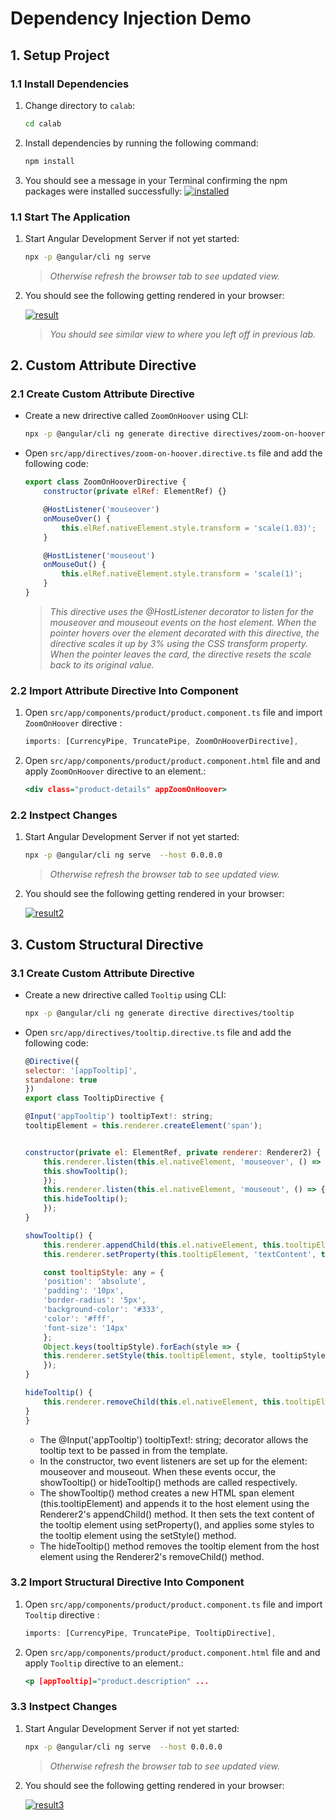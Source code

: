 # Dependency Injection Demo

## 1. Setup Project

### 1.1 Install Dependencies

1. Change directory to `calab`:

    ```.sh
    cd calab
    ```
2. Install dependencies by running the following command:

    ```.sh
    npm install
    ```
3. You should see a message in your Terminal confirming the npm packages were installed successfully:
    [![installed](res/installed.png)]() 

### 1.1 Start The Application

1. Start Angular Development Server if not yet started:

    ```.bash
    npx -p @angular/cli ng serve
    ```
    > _Otherwise refresh the browser tab to see updated view._

2. You should see the following getting rendered in your browser:

    [![result](res/result1.png)]() 

    > _You should see similar view to where you left off in previous lab._

## 2. Custom Attribute Directive​

### 2.1 Create Custom Attribute Directive

- Create a new drirective called `ZoomOnHoover` using CLI:

    ```.sh
    npx -p @angular/cli ng generate directive directives/zoom-on-hoover
    ```

- Open `src/app/directives/zoom-on-hoover.directive.ts` file and add the following code:

    ```.js
    export class ZoomOnHooverDirective {
        constructor(private elRef: ElementRef) {}

        @HostListener('mouseover')
        onMouseOver() {
            this.elRef.nativeElement.style.transform = 'scale(1.03)';
        }

        @HostListener('mouseout')
        onMouseOut() {
            this.elRef.nativeElement.style.transform = 'scale(1)';
        }
    }
    ```
    > _This directive uses the @HostListener decorator to listen for the mouseover and mouseout events on the host element. When the pointer hovers over the element decorated with this directive, the directive scales it up by 3% using the CSS transform property. When the pointer leaves the card, the directive resets the scale back to its original value._

### 2.2 Import Attribute Directive Into Component

1. Open `src/app/components/product/product.component.ts` file and import `ZoomOnHoover` directive :

    ```.js
    imports: [CurrencyPipe, TruncatePipe, ZoomOnHooverDirective],
    ```
1. Open `src/app/components/product/product.component.html` file and and apply `ZoomOnHoover` directive to an element.​:

    ```.html
    <div class="product-details" appZoomOnHoover>
    ```

### 2.2 Instpect Changes

1. Start Angular Development Server if not yet started:

    ```.bash
    npx -p @angular/cli ng serve  --host 0.0.0.0 
    ```
    > _Otherwise refresh the browser tab to see updated view._

2. You should see the following getting rendered in your browser:

    [![result2](res/result2.png)]() 


## 3. Custom Structural Directive​

### 3.1 Create Custom Attribute Directive
- Create a new drirective called `Tooltip` using CLI:

    ```.sh
    npx -p @angular/cli ng generate directive directives/tooltip 
    ```

- Open `src/app/directives/tooltip.directive.ts` file and add the following code:
    ```.js
    @Directive({
    selector: '[appTooltip]',
    standalone: true
    })
    export class TooltipDirective {

    @Input('appTooltip') tooltipText!: string;
    tooltipElement = this.renderer.createElement('span');
    

    constructor(private el: ElementRef, private renderer: Renderer2) {
        this.renderer.listen(this.el.nativeElement, 'mouseover', () => {
        this.showTooltip();
        });
        this.renderer.listen(this.el.nativeElement, 'mouseout', () => {
        this.hideTooltip();
        });
    }

    showTooltip() {
        this.renderer.appendChild(this.el.nativeElement, this.tooltipElement);
        this.renderer.setProperty(this.tooltipElement, 'textContent', this.tooltipText);

        const tooltipStyle: any = {
        'position': 'absolute',
        'padding': '10px',
        'border-radius': '5px',
        'background-color': '#333',
        'color': '#fff',
        'font-size': '14px'
        };
        Object.keys(tooltipStyle).forEach(style => {
        this.renderer.setStyle(this.tooltipElement, style, tooltipStyle[style]);
        });
    }

    hideTooltip() {
        this.renderer.removeChild(this.el.nativeElement, this.tooltipElement);
    }
    }
    ```

    - The @Input('appTooltip') tooltipText!: string; decorator allows the tooltip text to be passed in from the template.
    - In the constructor, two event listeners are set up for the element: mouseover and mouseout. When these events occur, the showTooltip() or hideTooltip() methods are called respectively.
    - The showTooltip() method creates a new HTML span element (this.tooltipElement) and appends it to the host element using the Renderer2's appendChild() method. It then sets the text content of the tooltip element using setProperty(), and applies some styles to the tooltip element using the setStyle() method.
    - The hideTooltip() method removes the tooltip element from the host element using the Renderer2's removeChild() method.


### 3.2 Import Structural Directive Into Component

1. Open `src/app/components/product/product.component.ts` file and import `Tooltip` directive :

    ```.js
    imports: [CurrencyPipe, TruncatePipe, TooltipDirective],
    ```
1. Open `src/app/components/product/product.component.html` file and and apply `Tooltip` directive to an element.​:

    ```.html
    <p [appTooltip]="product.description" ...
    ```

### 3.3 Instpect Changes

1. Start Angular Development Server if not yet started:

    ```.bash
    npx -p @angular/cli ng serve  --host 0.0.0.0 
    ```
    > _Otherwise refresh the browser tab to see updated view._

2. You should see the following getting rendered in your browser:

    [![result3](res/result3.png)]() 